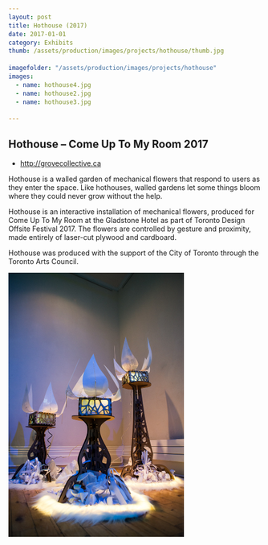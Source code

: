 ```yaml
---
layout: post
title: Hothouse (2017)
date: 2017-01-01
category: Exhibits
thumb: /assets/production/images/projects/hothouse/thumb.jpg

imagefolder: "/assets/production/images/projects/hothouse"
images:
  - name: hothouse4.jpg
  - name: hothouse2.jpg
  - name: hothouse3.jpg

---
```


## Hothouse – Come Up To My Room 2017

<ul>
	<li><a href="http://grovecollective.ca">http://grovecollective.ca</a></li>
</ul>

Hothouse is a walled garden of mechanical flowers that respond to users as they enter the space. Like hothouses, walled gardens let some things bloom where they could never grow without the help.

Hothouse is an interactive installation of mechanical flowers, produced for Come Up To My Room at the Gladstone Hotel as part of Toronto Design Offsite Festival 2017. The flowers are controlled by gesture and proximity, made entirely of laser-cut plywood and cardboard. 

Hothouse was produced with the support of the City of Toronto through the Toronto Arts Council.

<img style="max-width: 350px;" src="/assets/production/images/projects/hothouse/hothouse1V.jpg" alt="">

<img style="max-width: 350px;" src="https://pbs.twimg.com/media/C2O6Mz_XEAEUOHo.jpg" alt="">

<img style="max-width: 350px;" src="https://pbs.twimg.com/media/C2JSxQ6WEAAlpIP.jpg" alt="">